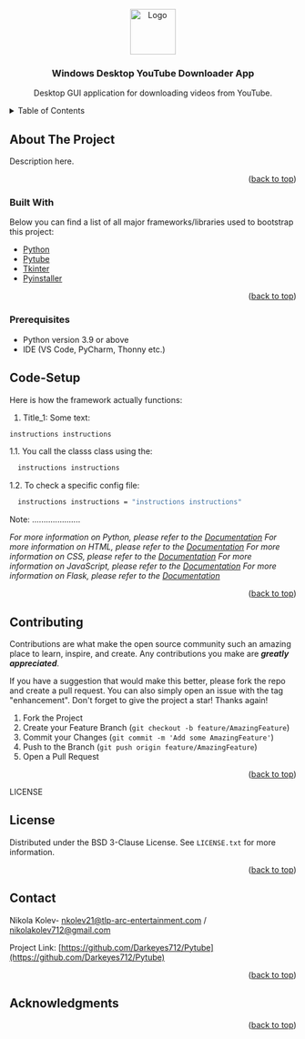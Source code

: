 <div id="top"></div>

<!-- PROJECT LOGO -->
<br />
<div align="center">
  <a href="https://github.com/Darkeyes712/Pytube">
    <img src="images/logo.png" alt="Logo" width="80" height="80">
  </a>

  <h3 align="center">Windows Desktop YouTube Downloader App</h3>

  <p align="center">
    Desktop GUI application for downloading videos from YouTube.
    <br />
    <!--
    <a href="https://github.com/othneildrew/Best-README-Template"><strong>Explore the docs »</strong></a>
    <br />
    <br />
    <a href="https://github.com/othneildrew/Best-README-Template">View Demo</a>
    ·
    <a href="https://github.com/othneildrew/Best-README-Template/issues">Report Bug</a>
    ·
    <a href="https://github.com/othneildrew/Best-README-Template/issues">Request Feature</a>
    -->
  </p>
</div>



<!-- TABLE OF CONTENTS -->
<details>
  <summary>Table of Contents</summary>
  <ol>
    <li>
      <a href="#about-the-project">About The Project</a>
      <ul>
        <li><a href="#built-with">Technologies used</a></li>
        <li><a href="#prerequisites">Prerequisites</a></li>
      </ul>
    </li>
    <li><a href="#code">Code-Setup</a></li>
    <li><a href="#infrastructure">Server-Setup</a></li>
    <li><a href="#contributing">Contributing</a></li>
    <li><a href="#license">License</a></li>
    <li><a href="#contact">Contact</a></li>
    <!-- <li><a href="#acknowledgments">Acknowledgments</a></li> -->
  </ol>
</details>



<!-- ABOUT THE PROJECT -->
## About The Project

Description here.

<p align="right">(<a href="#top">back to top</a>)</p>



### Built With

Below you can find a list of all major frameworks/libraries used to bootstrap this project:

* [Python](https://www.python.org/)
* [Pytube](link_here)
* [Tkinter](link_here)
* [Pyinstaller](link_here)


<p align="right">(<a href="#top">back to top</a>)</p>


<!-- GETTING STARTED -->

### Prerequisites

* Python version 3.9 or above
* IDE (VS Code, PyCharm, Thonny etc.)


<!-- Code -->
## Code-Setup

Here is how the framework actually functions: 

1. Title_1:
Some text: 
  ```sh
  instructions instructions
  ```
  1.1. You call the classs class using the: 
  ```sh
    instructions instructions
  ```
  1.2. To check a specific config file: 
  ```sh
    instructions instructions = "instructions instructions"
  ```
  Note: .....................

_For more information on Python, please refer to the [Documentation](https://docs.python.org/3/)_
_For more information on HTML, please refer to the [Documentation](https://devdocs.io/html/)_
_For more information on CSS, please refer to the [Documentation](https://devdocs.io/css/)_
_For more information on JavaScript, please refer to the [Documentation](https://devdocs.io/javascript/)_
_For more information on Flask, please refer to the [Documentation](https://flask.palletsprojects.com/en/2.1.x/)_

<p align="right">(<a href="#top">back to top</a>)</p>


<!-- CONTRIBUTING -->
## Contributing

Contributions are what make the open source community such an amazing place to learn, inspire, and create. Any contributions you make are ***greatly appreciated***.

If you have a suggestion that would make this better, please fork the repo and create a pull request. You can also simply open an issue with the tag "enhancement".
Don't forget to give the project a star! Thanks again!

1. Fork the Project
2. Create your Feature Branch (`git checkout -b feature/AmazingFeature`)
3. Commit your Changes (`git commit -m 'Add some AmazingFeature'`)
4. Push to the Branch (`git push origin feature/AmazingFeature`)
5. Open a Pull Request

<p align="right">(<a href="#top">back to top</a>)</p>



LICENSE
## License

Distributed under the BSD 3-Clause License. See `LICENSE.txt` for more information.

<p align="right">(<a href="#top">back to top</a>)</p>




<!-- CONTACT -->
## Contact

Nikola Kolev- nkolev21@tlp-arc-entertainment.com / nikolakolev712@gmail.com

Project Link: [https://github.com/Darkeyes712/Pytube](https://github.com/Darkeyes712/Pytube)

<p align="right">(<a href="#top">back to top</a>)</p>


<!--
<!-- ACKNOWLEDGMENTS -->
## Acknowledgments
<!--
Use this space to list resources you find helpful and would like to give credit to. I've included a few of my favorites to kick things off!
-->
<!--
* [Configuration Parser](https://docs.python.org/3/library/configparser.html)
-->
<!--
* [Shit I've used 2](link)
* [Shit I've used 3](link)
* [Shit I've used 4](link)
* [Shit I've used 5](link)
-->

<p align="right">(<a href="#top">back to top</a>)</p>

